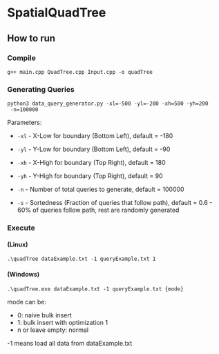 # SpatialQuadTree

## How to run
### Compile
```
g++ main.cpp QuadTree.cpp Input.cpp -o quadTree
```

### Generating Queries
```
python3 data_query_generator.py -xl=-500 -yl=-200 -xh=500 -yh=200
 -n=100000
```
Parameters:
- `-xl` - X-Low for boundary (Bottom Left), default = -180
- `-yl` - Y-Low for boundary (Bottom Left), default = -90

- `-xh` - X-High for boundary (Top Right), default = 180
- `-yh` - Y-High for boundary (Top Right), default = 90

- `-n` - Number of total queries to generate, default = 100000
- `-s` - Sortedness (Fraction of queries that follow path), default = 0.6 - 60% of queries follow path, rest are randomly generated

### Execute 


#### (Linux)
```
.\quadTree dataExample.txt -1 queryExample.txt 1
```
#### (Windows)
```
.\quadTree.exe dataExample.txt -1 queryExample.txt {mode}
```

mode can be:
- 0: naive bulk insert
- 1: bulk insert with optimization 1
- n or leave empty: normal

-1 means load all data from dataExample.txt

